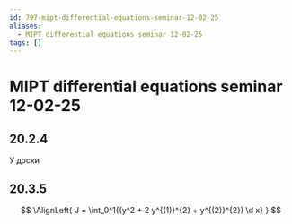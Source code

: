 ```yaml
---
id: 797-mipt-differential-equations-seminar-12-02-25
aliases:
  - MIPT differential equations seminar 12-02-25
tags: []
---
```


# MIPT differential equations seminar 12-02-25
## 20.2.4
У доски
## 20.3.5
$$
\AlignLeft{
J = \int_0^1{(y^2 + 2 y^{(1)}^{2} + y^{(2)}^{2}) \d x}
}
$$

